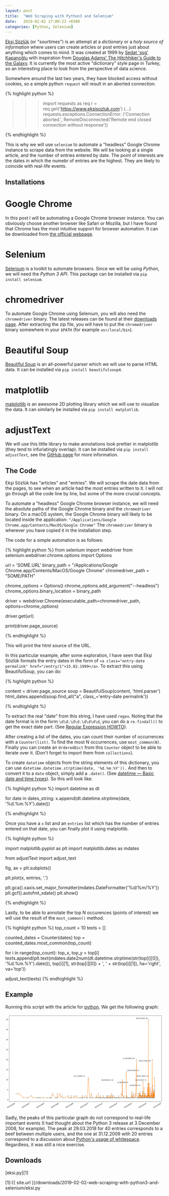 ```yaml
---
layout: post
title:  "Web Scraping with Python3 and Selenium"
date:   2019-02-02 17:00:23 +0300
categories: [Python, Selenium]
---
```


[Ekşi Sözlük](https://eksisozluk.com) (or "sourtimes") is an attempt at a *dictionary* or a *holy source of information* where users can create articles or post entries just about anything which comes to mind. It was created at 1999 by [Sedat 'ssg' Kapanoğlu](https://twitter.com/esesci) with inspiration from [Douglas Adams' The Hitchhiker's Guide to the Galaxy](https://en.wikipedia.org/wiki/The_Hitchhiker%27s_Guide_to_the_Galaxy). It is currently the most active "dictionary" style page in Turkey, so an interesting place to look from the perspective of data science.

Somewhere around the last two years, they have blocked access without cookies, so a simple python `request` will result in an aborted connection.

{% highlight python %}

>>> import requests as req
>>> r = req.get('https://www.eksisozluk.com')
(...)
requests.exceptions.ConnectionError: ('Connection aborted.', RemoteDisconnected('Remote end closed connection without response'))

{% endhighlight %}

This is why we will use `selenium` to automate a "headless" Google Chrome instance to scrape data from the website. We will be looking at a single article, and the number of entries entered by date. The point of interests are the dates in which the numebr of entries are the highest. They are likely to coincide with real-life events.

## Installations

# Google Chrome

In this post I will be automating a Google Chrome browser instance. You can obviously choose another browser like Safari or Mozilla, but I have found that Chrome has the most intuitive support for browser automation. It can be downloaded from [the official webpage](https://www.google.com/chrome/).

# Selenium

[Selenium](https://selenium-python.readthedocs.io) is a toolkit to automate browsers. Since we will be using _Python_, we will need the _Python 3 API_. This package can be installed via `pip install selenium`.

# chromedriver

To automate Google Chrome using Selenium, you will also need the `chromedriver` binary. The latest releases can be found at their [downloads page](http://chromedriver.chromium.org/downloads). After extracting the zip file, you will have to put the `chromedriver` binary somewhere in your `$PATH` (for example `usr/local/bin`).

# Beautiful Soup

[Beautiful Soup](https://www.crummy.com/software/BeautifulSoup/) is an all-powerful parser which we will use to parse HTML data. It can be installed via `pip install beautifulsoup4`.

# matplotlib

[matplotlib](https://matplotlib.org) is an awesome 2D plotting library which we will use to visualize the data. It can similarly be installed via `pip install matplotlib`.

# adjustText

We will use this little library to make annotations look prettier in matplotlib (they tend to infuriatingly overlap). It can be installed via `pip install adjustText`, see the [GitHub page](https://github.com/Phlya/adjustText) for more information.

## The Code

Ekşi Sözlük has "articles" and "entries". We will scrape the date data from the pages, to see when an article had the most entries written to it. I will not go through all the code line by line, but some of the more crucial concepts.


To automate a "headless" Google Chrome browser instance, we will need the absolute paths of the Google Chrome binary and the `chromedriver` binary. On a macOS system, the Google Chrome binary will likely to be located inside the application: `"/Applications/Google Chrome.app/Contents/MacOS/Google Chrome"` The `chromedriver` binary is wherever you have copied it in the installation step.

The code for a simple automation is as follows:

{% highlight python %}
from selenium import webdriver
from selenium.webdriver.chrome.options import Options

url = 'SOME.URL'
binary_path = "/Applications/Google Chrome.app/Contents/MacOS/Google Chrome"
chromedriver_path = "SOME/PATH"

chrome_options = Options()
chrome_options.add_argument("--headless")
chrome_options.binary_location = binary_path

driver = webdriver.Chrome(executable_path=chromedriver_path,
                          options=chrome_options)

driver.get(url)

print(driver.page_source)

{% endhighlight %}

This will print the html source of the URL.

In this particular example, after some exploration, I have seen that Ekşi Sözlük formats the entry dates in the form of `<a class="entry-date permalink" href="/entry/1">15.02.1999</a>`. To extract this using BeautifulSoup, you can do:

{% highlight python %}

content = driver.page_source
soup = BeautifulSoup(content, 'html.parser')
html_dates.append(soup.find_all("a", class_='entry-date permalink'))

{% endhighlight %}

To extract the real "date" from this string, I have used `regex`. Noting that the date format is in the form `\d\d.\d\d.\d\d\d\d`, you can do a `re.findall()` to get the exact date part. (See [Regular Expression HOWTO](https://docs.python.org/3/howto/regex.html)).

After creating a list of the dates, you can count their number of occurrences with a `Counter(list)`. To find the most N occurrences, use `most_common(N)`. Finally you can create an `OrderedDict` from this `Counter` object to be able to iterate over it. (Don't forget to import them from `collections`).

To create `datetime` objects from the string elements of this dictionary, you can use `datetime.datetime.strptime(date, '%d.%m.%Y')).` And then to convert it to a `date` object, simply add a `.date()`. (See [datetime — Basic date and time types](https://docs.python.org/3/library/datetime.html#module-datetime)). So this will look like:

{% highlight python %}
import datetime as dt

for date in dates_string:
    x.append(dt.datetime.strptime(date, '%d.%m.%Y').date())

{% endhighlight %}

Once you have a `x` list and an `entries` list which has the number of entries entered on that date, you can finally plot it using matplotlib.

{% highlight python %}

import matplotlib.pyplot as plt
import matplotlib.dates as mdates

from adjustText import adjust_text

fig, ax = plt.subplots()

plt.plot(x, entries, '.')

plt.gca().xaxis.set_major_formatter(mdates.DateFormatter('%d/%m/%Y'))
plt.gcf().autofmt_xdate()
plt.show()

{% endhighlight %}

Lastly, to be able to annotate the top N occurences (points of interest) we will use the result of the `most_common()` method.

{% highlight python %}
top_count = 10
texts = []

counted_dates = Counter(dates)
top = counted_dates.most_common(top_count)

for i in range(top_count):
    top_x, top_y = top[i]
    texts.append(plt.text(mdates.date2num(dt.datetime.strptime(str(top[i][0]), '%d.%m.%Y').date()),
                          top[i][1], str(top[i][0]) + ', ' + str(top[i][1]), ha='right', va='top'))

adjust_text(texts)
{% endhighlight %}

## Example

Running this script with the article for [python](https://eksisozluk.com/python--109286). We get the following graph:

![](/assets/2019-02-02-web-scraping-with-python3-and-selenium/python.png)

Sadly, the peaks of this particular graph do not correspond to real-life important events (I had thought about the Python 3 release at 3 December 2008, for example). The peak at 29.03.2018 for 40 entries corresponds to a beef between multiple users, and the one at 31.12.2009 with 20 entries correspond to a discussion about [Python's usage of whitespace](http://wiki.c2.com/?PythonWhiteSpaceDiscussion). Regardless, it was still a nice exercise.

## Downloads

[eksi.py][1]

[1]:{{ site.url }}/downloads/2019-02-02-web-scraping-with-python3-and-selenium/eksi.py
